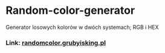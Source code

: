 # Random-color-generator
Generator losowych kolorów w dwóch systemach; RGB i HEX
### Link: [randomcolor.grubyisking.pl](https://randomcolor.grubyisking.pl)
